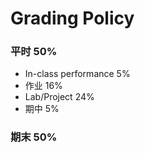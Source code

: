 # Grading Policy

### 平时 50%

- In-class performance 5%
- 作业 16%
- Lab/Project 24%
- 期中 5%

### 期末 50%

